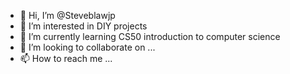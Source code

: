 - 👋 Hi, I’m @Steveblawjp
- 👀 I’m interested in DIY projects
- 🌱 I’m currently learning CS50 introduction to computer science
- 💞️ I’m looking to collaborate on ...
- 📫 How to reach me ...

<!---
Steveblawjp/Steveblawjp is a ✨ special ✨ repository because its `README.md` (this file) appears on your GitHub profile.
You can click the Preview link to take a look at your changes.
--->
